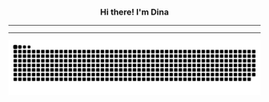 <div align="center">
  <h3>Hi there! I'm Dina </h3>

<!--   <p align="center">
    <a target="_blank" href="https://medium.com/@zoispag">Medium</a> •
    <a target="_blank" href="https://stackoverflow.com/users/11642286/zoispag">Stack Overflow</a> •
    <a target="_blank" href="https://twitter.com/zoispag">Twitter</a>
  </p> -->

  <hr />
  
<!--   <p align="center">
    <p>🇬🇷&nbsp;&nbsp;Greek &bull; 🇳🇱&nbsp;&nbsp;Based in NL </p>
    <p>💻&nbsp;&nbsp;Tech Junkie &bull; 🐳&nbsp;&nbsp;Docker Enthusiast &bull; 🖥&nbsp;&nbsp;DevOps/Software engineer &bull; 🐘&nbsp;&nbsp;Artisan</p>
    </p>🐶&nbsp;&nbsp;Hooman to a Malchi <strong>(Loki)</strong> & 🦜&nbsp;&nbsp;2 Lovebirds <strong>(Ben & Jerry)</strong></p>
  </p> -->

  <hr />
</div>

<!-- <a href="https://github.com/dina-dede">
  <div>
    <img width="49%" src="https://github-readme-stats.vercel.app/api?username=zoispag&show_icons=true&theme=vue-dark&count_private=true"/>
    <img width="49%" src="https://github-readme-stats.vercel.app/api/wakatime?username=zoispag&layout=compact&theme=vue-dark"/>
  </div> -->

  <div align="center">
    <img src="https://raw.githubusercontent.com/zoispag/zoispag/output/github-contribution-grid-snake.svg"/>
  </div>
</a>

